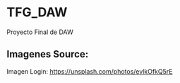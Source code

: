 # TFG_DAW
Proyecto Final de DAW


## Imagenes Source:

Imagen Login: https://unsplash.com/photos/evlkOfkQ5rE

